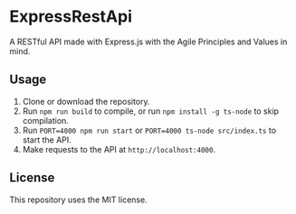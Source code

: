 # ExpressRestApi

A RESTful API made with Express.js with the Agile Principles and Values in mind.

## Usage

1. Clone or download the repository.
2. Run `npm run build` to compile, or run `npm install -g ts-node` to skip compilation.
3. Run `PORT=4000 npm run start` or `PORT=4000 ts-node src/index.ts` to start the API.
4. Make requests to the API at `http://localhost:4000`.

## License

This repository uses the MIT license.